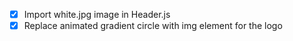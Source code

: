 - [x] Import white.jpg image in Header.js
- [x] Replace animated gradient circle with img element for the logo
